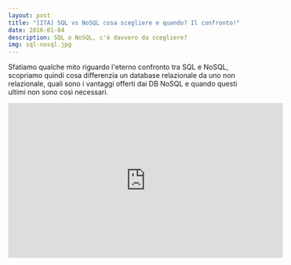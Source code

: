 ```yaml
---
layout: post
title: "[ITA] SQL vs NoSQL cosa scegliere e quando? Il confronto!"
date: 2016-01-04
description: SQL o NoSQL, c'è davvero da scegliere?
img: sql-nosql.jpg
---
```

Sfatiamo qualche mito riguardo l'eterno confronto tra SQL e NoSQL, 
scopriamo quindi cosa differenzia un database relazionale da uno non relazionale,
quali sono i vantaggi offerti dai DB NoSQL e quando questi ultimi non
sono così necessari.

<div class="video">
<iframe width="560" height="315"
 src="https://www.youtube.com/embed/GpkGfBNQU7k"
  frameborder="0" allow="accelerometer; autoplay; 
  encrypted-media; gyroscope; picture-in-picture"
  allowfullscreen></iframe>
</div>
